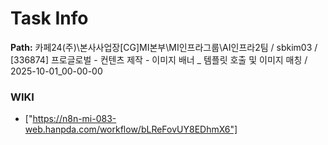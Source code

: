 # Task Info

**Path:** 카페24(주)\본사사업장\[CG]MI본부\MI인프라그룹\AI인프라2팀 / sbkim03 / [336874] 프로글로벌 - 컨텐츠 제작 - 이미지 배너 _ 템플릿 호출 및 이미지 매칭 / 2025-10-01_00-00-00

### WIKI
- ["https://n8n-mi-083-web.hanpda.com/workflow/bLReFovUY8EDhmX6"]

